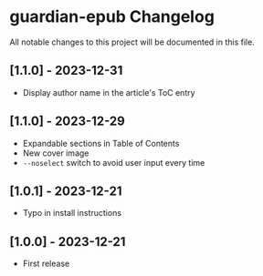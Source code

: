 # guardian-epub Changelog

All notable changes to this project will be documented in this file.

## [1.1.0] - 2023-12-31

- Display author name in the article's ToC entry


## [1.1.0] - 2023-12-29

- Expandable sections in Table of Contents
- New cover image
- `--noselect` switch to avoid user input every time

## [1.0.1] - 2023-12-21

- Typo in install instructions

## [1.0.0] - 2023-12-21

- First release


